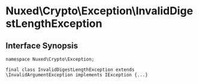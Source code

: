 # Nuxed\\Crypto\\Exception\\InvalidDigestLengthException




## Interface Synopsis




``` Hack
namespace Nuxed\Crypto\Exception;

final class InvalidDigestLengthException extends \InvalidArgumentException implements IException {...}
```


